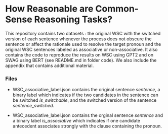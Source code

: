 # How Reasonable are Common-Sense Reasoning Tasks?


This repository contains two datasets : the original WSC with the switched version of each sentence whenever the process does not obscure the sentence or affect the rationale used to resolve the target pronoun and the original WSC sentences labeled as associative or non-associative.
It also contains the code to reproduce the results on WSC using GPT2 and on SWAG using BERT (see README.md in folder code). We also include the appendix that contains additional material. 

### Files

* WSC_associative_label.json contains the original sentence *sentence*, a binary label which indicates if the two candidates in the sentence can be switched *is_switchable*, and the switched version of the sentence *sentence_switched*. 

* WSC_associative_label.json contains the orginal sentence *sentence* and a binary label *is_associative* which indicates if one candidate antecedent associates strongly with the clause containing the pronoun.
